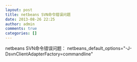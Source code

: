 ```yaml
---
layout: post
title: netbeans SVN命令错误问题
date: 2013-08-26 22:25
author: admin
comments: true
categories: []
---
```


netbeans SVN命令错误问题：
netbeans_default_options="-J-DsvnClientAdapterFactory=commandline"
